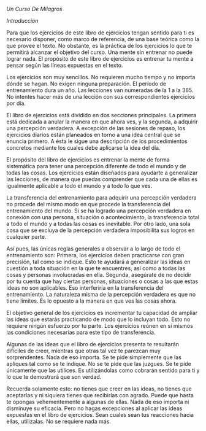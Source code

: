 *Un Curso De Milagros*

*Introducción*

Para que los ejercicios de este libro de ejercicios tengan sentido para ti es necesario disponer, como marco de referencia, de una base teórica como la que provee el texto. No obstante, es la práctica de los ejercicios lo que te permitirá alcanzar el objetivo del curso. Una mente sin entrenar no puede lograr nada. El propósito de este libro de ejercicios es entrenar tu mente a pensar según las líneas expuestas en el texto.

Los ejercicios son muy sencillos. No requieren mucho tiempo y no importa dónde se hagan. No exigen ninguna preparación. El período de entrenamiento dura un año. Las lecciones van numeradas de la 1 a la 365. No intentes hacer más de una lección con sus correspondientes ejercicios por día.

El libro de ejercicios está dividido en dos secciones principales. La primera está dedicada a anular la manera en que ahora ves, y la segunda, a adquirir una percepción verdadera. A excepción de las sesiones de repaso, los ejercicios diarios están planeados en torno a una idea central que se enuncia primero. A ésta le sigue una descripción de los procedimientos concretos mediante los cuales debe aplicarse la idea del día.

El propósito del libro de ejercicios es entrenar la mente de forma sistemática para tener una percepción diferente de todo el mundo y de todas las cosas. Los ejercicios están diseñados para ayudarte a generalizar las lecciones, de manera que puedas comprender que cada una de ellas es igualmente aplicable a todo el mundo y a todo lo que ves.

La transferencia del entrenamiento para adquirir una percepción verdadera no procede del mismo modo en que procede la transferencia del entrenamiento del mundo. Si se ha logrado una percepción verdadera en conexión con una persona, situación o acontecimiento, la transferencia total a todo el mundo y a todas las cosas es inevitable. Por otro lado, una sola cosa que se excluya de la percepción verdadera imposibilita sus logros en cualquier parte.

Así pues, las únicas reglas generales a observar a lo largo de todo el entrenamiento son: Primera, los ejercicios deben practicarse con gran precisión, tal como se indique. Esto te ayudará a generalizar las ideas en cuestión a toda situación en la que te encuentres, así como a todas las cosas y personas involucradas en ella. Segunda, asegúrate de no decidir por tu cuenta que hay ciertas personas, situaciones o cosas a las que estas ideas no son aplicables. Eso interferiría en la transferencia del entrenamiento. La naturaleza misma de la percepción verdadera es que no tiene límites. Es lo opuesto a la manera en que ves las cosas ahora.

El objetivo general de los ejercicios es incrementar tu capacidad de ampliar las ideas que estarás practicando de modo que lo incluyan todo. Esto no requiere ningún esfuerzo por tu parte. Los ejercicios reúnen en sí mismos las condiciones necesarias para este tipo de transferencia.

Algunas de las ideas que el libro de ejercicios presenta te resultarán difíciles de creer, mientras que otras tal vez te parezcan muy sorprendentes. Nada de eso importa. Se te pide simplemente que las apliques tal como se te indique. No se te pide que las juzgues. Se te pide únicamente que las utilices. Es utilizándolas como cobrarán sentido para ti y lo que te demostrará que son verdad.

Recuerda solamente esto: no tienes que creer en las ideas, no tienes que aceptarlas y ni siquiera tienes que recibirlas con agrado. Puede que hasta te opongas vehementemente a algunas de ellas. Nada de eso importa ni disminuye su eficacia. Pero no hagas excepciones al aplicar las ideas expuestas en el libro de ejercicios. Sean cuales sean tus reacciones hacia ellas, utilizalas. No se requiere nada más.
